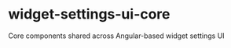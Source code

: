 widget-settings-ui-core
=======================

Core components shared across Angular-based widget settings UI
